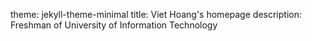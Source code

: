 theme: jekyll-theme-minimal
title: Viet Hoang's homepage
description: Freshman of University of Information Technology
